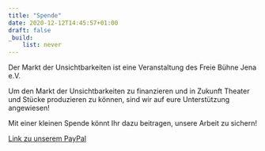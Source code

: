 ```yaml
---
title: "Spende"
date: 2020-12-12T14:45:57+01:00
draft: false
_build:
    list: never
---
```



Der Markt der Unsichtbarkeiten ist eine Veranstaltung des Freie Bühne Jena e.V.

Um den Markt der Unsichtbarkeiten zu finanzieren und in Zukunft Theater und Stücke produzieren zu können, sind wir auf eure Unterstützung angewiesen!

Mit einer kleinen Spende könnt Ihr dazu beitragen, unsere Arbeit zu sichern!



[Link zu unserem PayPal](https://paypal.me/pools/c/8uWVj4f8CU)
